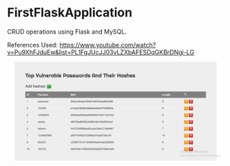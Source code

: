 # FirstFlaskApplication
CRUD operations using Flask and MySQL.

References Used:  https://www.youtube.com/watch?v=Pu9XhFJduEw&list=PL1FgJUcJJ03vLZXbAFESDqGKBrDNgi-LG

![Screenshot](Sample.PNG)
